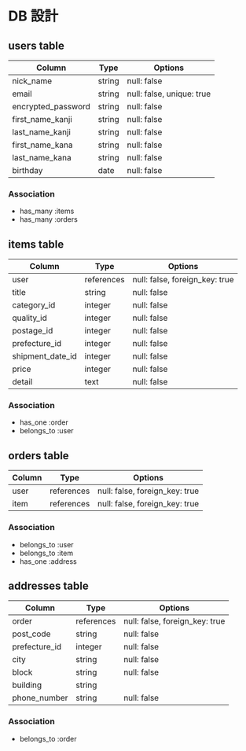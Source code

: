 # DB 設計

## users table

| Column             | Type        | Options                   |
|--------------------|-------------|---------------------------|
| nick_name          | string      | null: false               |
| email              | string      | null: false, unique: true |
| encrypted_password | string      | null: false               |
| first_name_kanji   | string      | null: false               |
| last_name_kanji    | string      | null: false               |
| first_name_kana    | string      | null: false               |
| last_name_kana     | string      | null: false               |
| birthday           | date        | null: false               |

### Association
* has_many :items
* has_many :orders



## items table

| Column            | Type         | Options                        |
|-------------------|--------------|--------------------------------|
| user              | references   | null: false, foreign_key: true |
| title             | string       | null: false                    |
| category_id       | integer      | null: false                    |
| quality_id        | integer      | null: false                    |
| postage_id        | integer      | null: false                    |
| prefecture_id     | integer      | null: false                    |
| shipment_date_id  | integer      | null: false                    |
| price             | integer      | null: false                    |
| detail            | text         | null: false                    |

### Association
- has_one :order
- belongs_to :user



## orders table

| Column           | Type          | Options                         |
|------------------|---------------|---------------------------------|
| user             | references    | null: false, foreign_key: true  |
| item             | references    | null: false, foreign_key: true  |

### Association

- belongs_to :user
- belongs_to :item
- has_one :address



## addresses table

| Column           | Type          | Options                         |
|------------------|---------------|---------------------------------|
| order            | references    | null: false, foreign_key: true  |
| post_code        | string        | null: false                     |
| prefecture_id    | integer       | null: false                     |
| city             | string        | null: false                     |
| block            | string        | null: false                     |
| building         | string        |                                 |
| phone_number     | string        | null: false                     |

### Association

- belongs_to :order